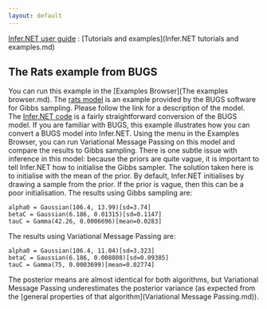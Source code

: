 ```yaml
---
layout: default 
--- 
```

[Infer.NET user guide](index.md) : [Tutorials and examples](Infer.NET tutorials and examples.md)

## The Rats example from BUGS

You can run this example in the [Examples Browser](The examples browser.md). The [rats model](http://www.openbugs.net/Examples/Rats.html) is an example provided by the BUGS software for Gibbs sampling. Please follow the link for a description of the model. The [Infer.NET code](https://github.com/dotnet/infer/blob/master/src/Tutorials/BugsRats.cs) is a fairly straightforward conversion of the BUGS model. If you are familiar with BUGS, this example illustrates how you can convert a BUGS model into Infer.NET. Using the menu in the Examples Browser, you can run Variational Message Passing on this model and compare the results to Gibbs sampling. There is one subtle issue with inference in this model: because the priors are quite vague, it is important to tell Infer.NET how to initialise the Gibbs sampler. The solution taken here is to initialise with the mean of the prior. By default, Infer.NET initialises by drawing a sample from the prior. If the prior is vague, then this can be a poor initialisation. The results using Gibbs sampling are:

```
alpha0 = Gaussian(106.4, 13.99)[sd=3.74]  
betaC = Gaussian(6.186, 0.01315)[sd=0.1147]  
tauC = Gamma(42.26, 0.0006696)[mean=0.0283]
```

The results using Variational Message Passing are:

```
alpha0 = Gaussian(106.4, 11.04)[sd=3.323]  
betaC = Gaussian(6.186, 0.008808)[sd=0.09385]  
tauC = Gamma(75, 0.0003699)[mean=0.02774]
```

The posterior means are almost identical for both algorithms, but Variational Message Passing underestimates the posterior variance (as expected from the [general properties of that algorithm](Variational Message Passing.md)).​​
